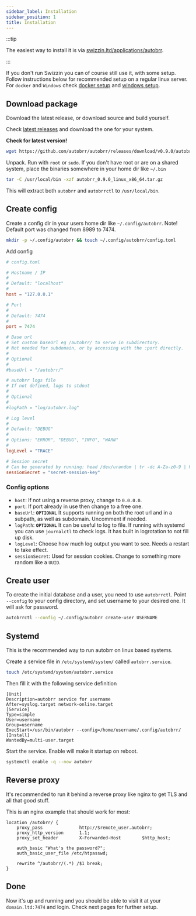 ```yaml
---
sidebar_label: Installation
sidebar_position: 1
title: Installation
---
```


:::tip

The easiest way to install it is via [swizzin.ltd/applications/autobrr](https://swizzin.ltd/applications/autobrr).

:::

If you don't run Swizzin you can of course still use it, with some setup.
Follow instructions below for recommended setup on a regular linux server. For `docker` and `Windows` check [docker setup](./docker/setup) and [windows setup](./windows).

## Download package

Download the latest release, or download source and build yourself.

Check [latest releases](https://github.com/autobrr/autobrr/releases/latest) and download the one for your system.

**Check for latest version!**

```bash
wget https://github.com/autobrr/autobrr/releases/download/v0.9.0/autobrr_0.9.0_linux_x86_64.tar.gz
```

Unpack. Run with `root` or `sudo`. If you don't have root or are on a shared system, place the binaries somewhere in your home dir like `~/.bin`

```bash
tar -C /usr/local/bin -xzf autobrr_0.9.0_linux_x86_64.tar.gz
```

This will extract both `autobrr` and `autobrrctl` to `/usr/local/bin`.

## Create config

Create a config dir in your users home dir like `~/.config/autobrr`. Note! Default port was changed from 8989 to 7474.

```bash
mkdir -p ~/.config/autobrr && touch ~/.config/autobrr/config.toml
```

Add config

```toml
# config.toml

# Hostname / IP
#
# Default: "localhost"
#
host = "127.0.0.1"

# Port
#
# Default: 7474
#
port = 7474

# Base url
# Set custom baseUrl eg /autobrr/ to serve in subdirectory.
# Not needed for subdomain, or by accessing with the :port directly.
#
# Optional
#
#baseUrl = "/autobrr/"

# autobrr logs file
# If not defined, logs to stdout
#
# Optional
#
#logPath = "log/autobrr.log"

# Log level
#
# Default: "DEBUG"
#
# Options: "ERROR", "DEBUG", "INFO", "WARN"
#
logLevel = "TRACE"

# Session secret
# Can be generated by running: head /dev/urandom | tr -dc A-Za-z0-9 | head -c16
sessionSecret = "secret-session-key"
```

### Config options

* `host`: If not using a reverse proxy, change to `0.0.0.0`.
* `port`: If port already in use then change to a free one.
* `baseUrl`: **`OPTIONAL`** It supports running on both the root url and in a subpath, as well as subdomain. Uncomment if needed.
* `logPath`: **`OPTIONAL`** It can be useful to log to file. If running with systemd you can use `journalctl` to check logs. It has built in logrotation to not fill up disk.
* `logLevel`: Choose how much log output you want to see. Needs a restart to take effect.
* `sessionSecret`: Used for session cookies. Change to something more random like a `UUID`.

## Create user

To create the initial database and a user, you need to use `autobrrctl`. Point `--config` to your config directory, and set username to your desired one. It will ask for password.

```bash
autobrrctl --config ~/.config/autobrr create-user USERNAME
```

## Systemd

This is the recommended way to run autobrr on linux based systems.

Create a service file in `/etc/systemd/system/` called `autobrr.service`.

```bash
touch /etc/systemd/system/autobrr.service
```

Then fill it with the following service definition

```systemd title="/etc/systemd/system/autobrr.service"
[Unit]
Description=autobrr service for username
After=syslog.target network-online.target
[Service]
Type=simple
User=username
Group=username
ExecStart=/usr/bin/autobrr --config=/home/username/.config/autobrr/
[Install]
WantedBy=multi-user.target
```

Start the service. Enable will make it startup on reboot.

```bash
systemctl enable -q --now autobrr
```

## Reverse proxy

It's recommended to run it behind a reverse proxy like nginx to get TLS and all that good stuff.

This is an nginx example that should work for most:

```nginx
location /autobrr/ {
    proxy_pass              http://$remote_user.autobrr;
    proxy_http_version      1.1;
    proxy_set_header        X-Forwarded-Host        $http_host;

    auth_basic "What's the password?";
    auth_basic_user_file /etc/htpasswd;

    rewrite ^/autobrr/(.*) /$1 break;
}
```

## Done

Now it's up and running and you should be able to visit it at your `domain.ltd:7474` and login. Check next pages for further setup.
